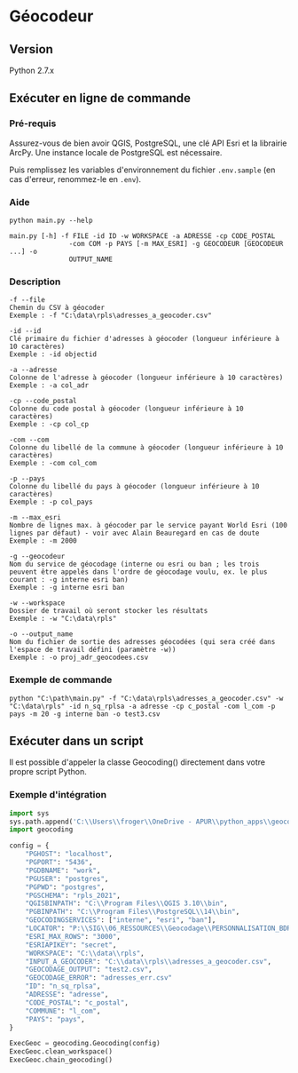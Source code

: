 # Géocodeur

## Version

Python 2.7.x

## Exécuter en ligne de commande

### Pré-requis

Assurez-vous de bien avoir QGIS, PostgreSQL, une clé API Esri et la librairie ArcPy. Une instance locale de PostgreSQL est nécessaire.

Puis remplissez les variables d'environnement du fichier `.env.sample` (en cas d'erreur, renommez-le en `.env`).

### Aide

```shell
python main.py --help
```

```
main.py [-h] -f FILE -id ID -w WORKSPACE -a ADRESSE -cp CODE_POSTAL
               -com COM -p PAYS [-m MAX_ESRI] -g GEOCODEUR [GEOCODEUR ...] -o
               OUTPUT_NAME
```

### Description

```
-f --file
Chemin du CSV à géocoder
Exemple : -f "C:\data\rpls\adresses_a_geocoder.csv"
```

```
-id --id
Clé primaire du fichier d'adresses à géocoder (longueur inférieure à 10 caractères)
Exemple : -id objectid
```

```
-a --adresse
Colonne de l'adresse à géocoder (longueur inférieure à 10 caractères)
Exemple : -a col_adr
```

```
-cp --code_postal
Colonne du code postal à géocoder (longueur inférieure à 10 caractères)
Exemple : -cp col_cp
```

```
-com --com
Colonne du libellé de la commune à géocoder (longueur inférieure à 10 caractères)
Exemple : -com col_com
```

```
-p --pays
Colonne du libellé du pays à géocoder (longueur inférieure à 10 caractères)
Exemple : -p col_pays
```

```
-m --max_esri
Nombre de lignes max. à géocoder par le service payant World Esri (100 lignes par défaut) - voir avec Alain Beauregard en cas de doute
Exemple : -m 2000
```

```
-g --geocodeur
Nom du service de géocodage (interne ou esri ou ban ; les trois peuvent être appelés dans l'ordre de géocodage voulu, ex. le plus courant : -g interne esri ban)
Exemple : -g interne esri ban
```

```
-w --workspace
Dossier de travail où seront stocker les résultats
Exemple : -w "C:\data\rpls"
```

```
-o --output_name
Nom du fichier de sortie des adresses géocodées (qui sera créé dans l'espace de travail défini (paramètre -w))
Exemple : -o proj_adr_geocodees.csv
```

### Exemple de commande

```shell
python "C:\path\main.py" -f "C:\data\rpls\adresses_a_geocoder.csv" -w "C:\data\rpls" -id n_sq_rplsa -a adresse -cp c_postal -com l_com -p pays -m 20 -g interne ban -o test3.csv
```

## Exécuter dans un script

Il est possible d'appeler la classe Geocoding() directement dans votre propre script Python.

### Exemple d'intégration

```python
import sys
sys.path.append('C:\\Users\\froger\\OneDrive - APUR\\python_apps\\geocoding')
import geocoding

config = {
    "PGHOST": "localhost",
    "PGPORT": "5436",
    "PGDBNAME": "work",
    "PGUSER": "postgres",
    "PGPWD": "postgres",
    "PGSCHEMA": "rpls_2021",
    "QGISBINPATH": "C:\\Program Files\\QGIS 3.10\\bin",
    "PGBINPATH": "C:\\Program Files\\PostgreSQL\\14\\bin",
    "GEOCODINGSERVICES": ["interne", "esri", "ban"],
    "LOCATOR": "P:\\SIG\\06_RESSOURCES\\Geocodage\\PERSONNALISATION_BDREF\\Adresses\\ADRESSE_COMPOSITE",
    "ESRI_MAX_ROWS": "3000",
    "ESRIAPIKEY": "secret",
    "WORKSPACE": "C:\\data\\rpls",
    "INPUT_A_GEOCODER": "C:\\data\\rpls\\adresses_a_geocoder.csv",
    "GEOCODAGE_OUTPUT": "test2.csv",
    "GEOCODAGE_ERROR": "adresses_err.csv"
    "ID": "n_sq_rplsa",
    "ADRESSE": "adresse",
    "CODE_POSTAL": "c_postal",
    "COMMUNE": "l_com",
    "PAYS": "pays",
}

ExecGeoc = geocoding.Geocoding(config)
ExecGeoc.clean_workspace()
ExecGeoc.chain_geocoding()
```
